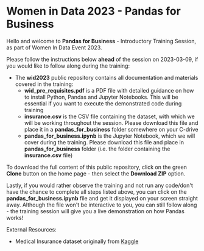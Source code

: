# Women in Data 2023 - Pandas for Business


Hello and welcome to **Pandas for Business** - Introductory Training Session, as part of Women In Data Event 2023.

Please follow the instructions below **ahead** of the session on 2023-03-09, if you would like to follow along during the training:
- The **wid2023** public repository contains all documentation and materials covered in the training:
	- **wid_pre_requisites.pdf** is a PDF file with detailed guidance on how to install Python, Pandas and Jupyter Notebooks. This will be essential if you want to execute the demonstrated code during training
	- **insurance.csv** is the CSV file containing the dataset, with which we will be working throughout the session. Please download this file and place it in a **pandas_for_business** folder somewhere on your C-drive
	- **pandas_for_business.ipynb** is the Jupyter Notebook, which we will cover during the training. Please download this file and place in **pandas_for_business** folder (i.e. the folder containing the **insurance.csv** file)


To download the full content of this public repository, click on the green **Clone** button on the home page - then select the **Download ZIP** option.

Lastly, if you would rather observe the training and not run any code/don't have the chance to complete all steps listed above, you can click on the **pandas_for_business.ipynb** file and get it displayed on your screen straight away. Although the file won't be interactive to you, you can still follow along - the training session will give you a live demonstration on how Pandas works!



External Resources:
- Medical Insurance dataset originally from [Kaggle](https://www.kaggle.com/datasets/rajgupta2019/medical-insurance-dataset)



